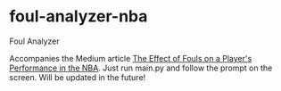 # foul-analyzer-nba
Foul Analyzer

Accompanies the Medium article [The Effect of Fouls on a Player's Performance in the NBA](https://medium.com/@nikhil.ajjarapu/the-effect-of-fouls-on-a-players-performance-in-the-nba-42a0149a1d20). Just run main.py and follow the prompt on the screen. Will be updated in the future!
